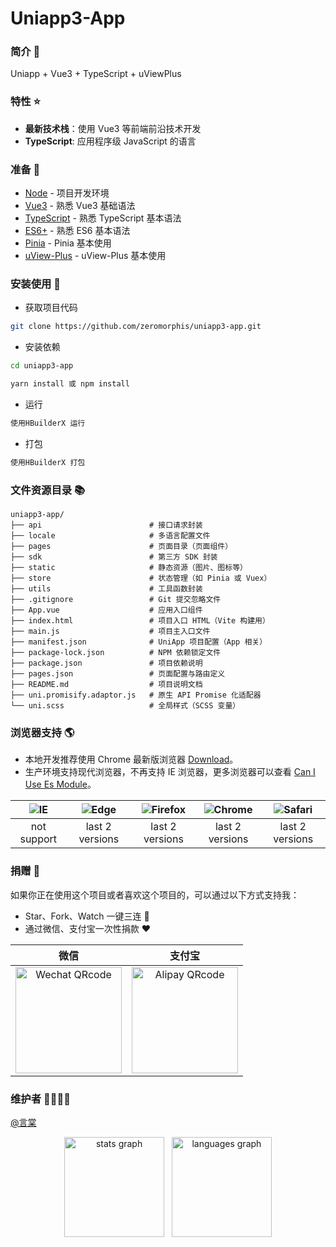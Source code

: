  # Uniapp3-App

### 简介 📖

Uniapp + Vue3 + TypeScript + uViewPlus

### 特性 ⭐

- **最新技术栈**：使用 Vue3 等前端前沿技术开发
- **TypeScript**: 应用程序级 JavaScript 的语言

### 准备 🔨

- [Node](http://nodejs.org/) - 项目开发环境
- [Vue3](https://v3.vuejs.org/) - 熟悉 Vue3 基础语法
- [TypeScript](https://www.typescriptlang.org/) - 熟悉 TypeScript 基本语法
- [ES6+](http://es6.ruanyifeng.com/) - 熟悉 ES6 基本语法
- [Pinia](https://pinia.vuejs.org/) - Pinia 基本使用
- [uView-Plus](https://uiadmin.net/uview-plus/) - uView-Plus 基本使用

### 安装使用 📔

- 获取项目代码

```bash
git clone https://github.com/zeromorphis/uniapp3-app.git
```

- 安装依赖

```bash
cd uniapp3-app

yarn install 或 npm install
```

- 运行

```bash
使用HBuilderX 运行
```

- 打包

```bash
使用HBuilderX 打包
```

### 文件资源目录 📚

```text
uniapp3-app/
├── api                        # 接口请求封装
├── locale                     # 多语言配置文件
├── pages                      # 页面目录（页面组件）
├── sdk                        # 第三方 SDK 封装
├── static                     # 静态资源（图片、图标等）
├── store                      # 状态管理（如 Pinia 或 Vuex）
├── utils                      # 工具函数封装
├── .gitignore                 # Git 提交忽略文件
├── App.vue                    # 应用入口组件
├── index.html                 # 项目入口 HTML（Vite 构建用）
├── main.js                    # 项目主入口文件
├── manifest.json              # UniApp 项目配置（App 相关）
├── package-lock.json          # NPM 依赖锁定文件
├── package.json               # 项目依赖说明
├── pages.json                 # 页面配置与路由定义
├── README.md                  # 项目说明文档
├── uni.promisify.adaptor.js   # 原生 API Promise 化适配器
└── uni.scss                   # 全局样式（SCSS 变量）
```

### 浏览器支持 🌎

- 本地开发推荐使用 Chrome 最新版浏览器 [Download](https://www.google.com/intl/zh-CN/chrome/)。
- 生产环境支持现代浏览器，不再支持 IE 浏览器，更多浏览器可以查看 [Can I Use Es Module](https://caniuse.com/?search=ESModule)。

| ![IE](https://i.imgtg.com/2023/04/11/8z7ot.png) | ![Edge](https://i.imgtg.com/2023/04/11/8zr3p.png) | ![Firefox](https://i.imgtg.com/2023/04/11/8zKiU.png) | ![Chrome](https://i.imgtg.com/2023/04/11/8zNrx.png) | ![Safari](https://i.imgtg.com/2023/04/11/8zeGj.png) |
| :---------------------------------------------: | :-----------------------------------------------: | :--------------------------------------------------: | :-------------------------------------------------: | :-------------------------------------------------: |
|                   not support                   |                  last 2 versions                  |                   last 2 versions                    |                   last 2 versions                   |                   last 2 versions                   |

### 捐赠 🍵

如果你正在使用这个项目或者喜欢这个项目的，可以通过以下方式支持我：

- Star、Fork、Watch 一键三连 🚀
- 通过微信、支付宝一次性捐款 ❤

|                                        微信                                        |                                       支付宝                                       |
| :--------------------------------------------------------------------------------: | :--------------------------------------------------------------------------------: |
| <img src="https://i.miji.bid/2025/05/03/d56166261b20395226d129fe2f54505e.jpeg" alt="Wechat QRcode" width=170> | <img src="https://i.miji.bid/2025/05/03/005c3cf7fcb014d74c5c27da05817def.jpeg" alt="Alipay QRcode" width=170> |

### 维护者 👨‍👨‍👦‍👦

[@言棠](https://github.com/zeromorphis)

<div align="center">
  <img src="https://github-readme-stats.vercel.app/api?hide_title=false&hide_rank=false&show_icons=true&include_all_commits=true&count_private=true&disable_animations=false&theme=dracula&locale=en&hide_border=false&username=zeromorphis" height="160" alt="stats graph"  />
  &nbsp
  <img src="https://github-readme-stats.vercel.app/api/top-langs?locale=en&hide_title=false&layout=compact&card_width=350&langs_count=5&theme=dracula&hide_border=false&username=zeromorphis" height="160" alt="languages graph"  />
</div>
